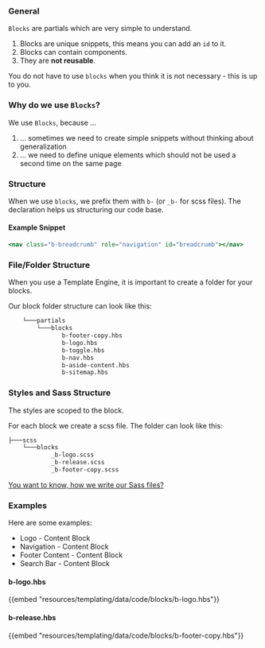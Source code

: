 ### General 

`Blocks` are partials which are very simple to understand. 

1. Blocks are unique snippets, this means you can add an `id` to it.  
2. Blocks can contain components. 
3. They are **not reusable**.

You do not have to use `blocks` when you think it is not necessary - this is up to you.  

### Why do we use `Blocks`?

We use `Blocks`, because ...  

1. ... sometimes we need to create simple snippets without thinking about generalization
2. ... we need to define unique elements which should not be used a second time on the same page 

### Structure

When we use `blocks`, we prefix them with `b-` (or `_b-` for scss files). The declaration helps us structuring our code base.

#### Example Snippet

``` hbs
<nav class="b-breadcrumb" role="navigation" id="breadcrumb"></nav>
```

### File/Folder Structure

When you use a Template Engine, it is important to create a folder for your blocks. 

Our block folder structure can look like this: 

``` bash
    └───partials
        └───blocks
               b-footer-copy.hbs
               b-logo.hbs
               b-toggle.hbs
               b-nav.hbs
               b-aside-content.hbs
               b-sitemap.hbs

```

### Styles and Sass Structure

The styles are scoped to the block. 

For each block we create a scss file. The folder can look like this: 

``` bash
├───scss
	└───blocks
			_b-logo.scss
			_b-release.scss
			_b-footer-copy.scss
```

[You want to know, how we write our Sass files?](/how-to/sass/structure.html) 

### Examples

Here are some examples: 

* Logo - Content Block
* Navigation - Content Block
* Footer Content - Content Block
* Search Bar - Content Block

#### b-logo.hbs
{{embed "resources/templating/data/code/blocks/b-logo.hbs"}}

#### b-release.hbs
{{embed "resources/templating/data/code/blocks/b-footer-copy.hbs"}}

